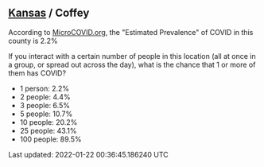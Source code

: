 
## [Kansas](/united-states/kansas) / Coffey

According to [MicroCOVID.org](http://microcovid.org),
the "Estimated Prevalence" of COVID in this county is 2.2%

If you interact with a certain number of people in this location
(all at once in a group, or spread out across the day), what is the chance that
1 or more of them has COVID?

- 1 person: 2.2%
- 2 people: 4.4%
- 3 people: 6.5%
- 5 people: 10.7%
- 10 people: 20.2%
- 25 people: 43.1%
- 100 people: 89.5%

Last updated: 2022-01-22 00:36:45.186240 UTC
